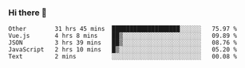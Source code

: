 ### Hi there 👋

<!--
**Hundeklemmen/Hundeklemmen** is a ✨ _special_ ✨ repository because its `README.md` (this file) appears on your GitHub profile.

Here are some ideas to get you started:

- 🔭 I’m currently working on ...
- 🌱 I’m currently learning ...
- 👯 I’m looking to collaborate on ...
- 🤔 I’m looking for help with ...
- 💬 Ask me about ...
- 📫 How to reach me: ...
- 😄 Pronouns: ...
- ⚡ Fun fact: ...
-->
<!--START_SECTION:waka-->
```text
Other        31 hrs 45 mins  ███████████████████░░░░░░   75.97 % 
Vue.js       4 hrs 8 mins    ██▒░░░░░░░░░░░░░░░░░░░░░░   09.89 % 
JSON         3 hrs 39 mins   ██▒░░░░░░░░░░░░░░░░░░░░░░   08.76 % 
JavaScript   2 hrs 10 mins   █▒░░░░░░░░░░░░░░░░░░░░░░░   05.20 % 
Text         2 mins          ░░░░░░░░░░░░░░░░░░░░░░░░░   00.08 % 
```
<!--END_SECTION:waka-->
